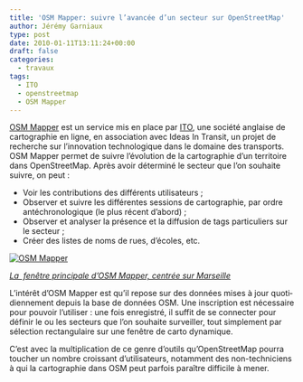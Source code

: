 ```yaml
---
title: 'OSM Mapper: suivre l’avancée d’un secteur sur OpenStreetMap'
author: Jérémy Garniaux
type: post
date: 2010-01-11T13:11:24+00:00
draft: false
categories:
  - travaux
tags:
  - ITO
  - openstreetmap
  - OSM Mapper
---
```


[OSM Map­per](http://product.itoworld.com/product/osm/map) est un ser­vice mis en place par [ITO](http://www.itoworld.com/), une société anglaise de car­togra­phie en ligne, en asso­ci­a­tion avec Ideas In Tran­sit, un pro­jet de recherche sur l’in­no­va­tion tech­nologique dans le domaine des trans­ports. OSM Map­per per­met de suiv­re l’évo­lu­tion de la car­togra­phie d’un ter­ri­toire dans Open­StreetMap. Après avoir déter­miné le secteur que l’on souhaite suiv­re, on peut :

- Voir les con­tri­bu­tions des dif­férents utilisateurs ;
- Observ­er et suiv­re les dif­férentes ses­sions de car­togra­phie, par ordre antéchronologique (le plus récent d’abord) ;
- Observ­er et analyser la présence et la dif­fu­sion de tags par­ti­c­uliers sur le secteur ;
- Créer des listes de noms de rues, d’é­coles, etc.

[![OSM Mapper](http://farm3.static.flickr.com/2678/4266062996_892d2e1e8a.jpg)](http://farm3.static.flickr.com/2678/4266062996_19b337cd98_o.png)

_[La  fenêtre prin­ci­pale d’OSM Map­per, cen­trée sur Marseille  
](http://www.flickr.com/photos/g-o-graphics/4266062996/)_

L’in­térêt d’OSM Map­per est qu’il repose sur des don­nées mis­es à jour quo­ti­di­en­nement depuis la base de don­nées OSM. Une inscrip­tion est néces­saire pour pou­voir l’u­tilis­er : une fois enreg­istré, il suf­fit de se con­necter pour définir le ou les secteurs que l’on souhaite sur­veiller, tout sim­ple­ment par sélec­tion rec­tan­gu­laire sur une fenêtre de car­to dynamique.

C’est avec la mul­ti­pli­ca­tion de ce genre d’outils qu’Open­StreetMap pour­ra touch­er un nom­bre crois­sant d’u­til­isa­teurs, notam­ment des non-tech­ni­ciens à qui la car­togra­phie dans OSM peut par­fois paraître dif­fi­cile à mener.